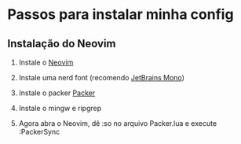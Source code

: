 # Passos para instalar minha config

## Instalação do Neovim

1. Instale o [Neovim](https://github.com/neovim/neovim/blob/master/INSTALL.md)

2. Instale uma nerd font (recomendo [JetBrains Mono](https://github.com/ryanoasis/nerd-fonts/releases/download/v3.2.1/JetBrainsMono.zip))

3. Instale o packer [Packer](https://github.com/wbthomason/packer.nvim)

4. Instale o mingw e ripgrep

5. Agora abra o Neovim, dê :so no arquivo Packer.lua e execute :PackerSync


